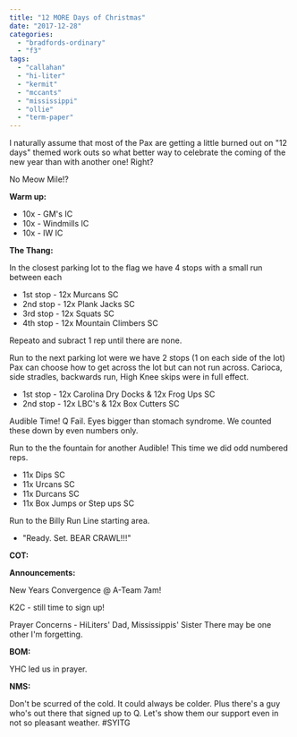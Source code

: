 ```yaml
---
title: "12 MORE Days of Christmas"
date: "2017-12-28"
categories: 
  - "bradfords-ordinary"
  - "f3"
tags: 
  - "callahan"
  - "hi-liter"
  - "kermit"
  - "mccants"
  - "mississippi"
  - "ollie"
  - "term-paper"
---
```


I naturally assume that most of the Pax are getting a little burned out on "12 days" themed work outs so what better way to celebrate the coming of the new year than with another one! Right?

No Meow Mile!?

**Warm up:**

- 10x - GM's IC
- 10x - Windmills IC
- 10x - IW IC

**The Thang:**

In the closest parking lot to the flag we have 4 stops with a small run between each

- 1st stop - 12x Murcans SC
- 2nd stop - 12x Plank Jacks SC
- 3rd stop - 12x Squats SC
- 4th stop - 12x Mountain Climbers SC

Repeato and subract 1 rep until there are none.

Run to the next parking lot were we have 2 stops (1 on each side of the lot) Pax can choose how to get across the lot but can not run across. Carioca, side stradles, backwards run, High Knee skips were in full effect.

- 1st stop - 12x Carolina Dry Docks & 12x Frog Ups SC
- 2nd stop - 12x LBC's & 12x Box Cutters SC

Audible Time! Q Fail. Eyes bigger than stomach syndrome. We counted these down by even numbers only.

Run to the the fountain for another Audible! This time we did odd numbered reps.

- 11x Dips SC
- 11x Urcans SC
- 11x Durcans SC
- 11x Box Jumps or Step ups SC

Run to the Billy Run Line starting area.

- "Ready. Set. BEAR CRAWL!!!"

**COT:**

**Announcements:**

New Years Convergence @ A-Team 7am!

K2C - still time to sign up!

Prayer Concerns - HiLiters' Dad, Mississippis' Sister There may be one other I'm forgetting.

**BOM:**

YHC led us in prayer.

**NMS:**

Don't be scurred of the cold. It could always be colder. Plus there's a guy who's out there that signed up to Q. Let's show them our support even in not so pleasant weather. #SYITG

